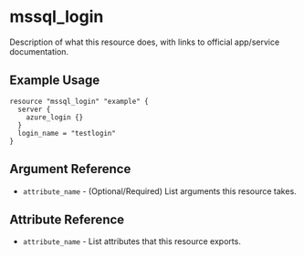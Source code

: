 # mssql_login

Description of what this resource does, with links to official
app/service documentation.

## Example Usage

```hcl
resource "mssql_login" "example" {
  server {
    azure_login {}
  }
  login_name = "testlogin"
}
```

## Argument Reference

* `attribute_name` - (Optional/Required) List arguments this resource takes.

## Attribute Reference

* `attribute_name` - List attributes that this resource exports.
